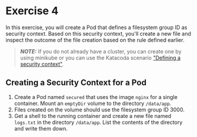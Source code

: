 # Exercise 4

In this exercise, you will create a Pod that defines a filesystem group ID as security context. Based on this security context, you'll create a new file and inspect the outcome of the file creation based on the rule defined earlier.

> **_NOTE:_** If you do not already have a cluster, you can create one by using minikube or you can use the Katacoda scenario ["Defining a security context"](https://learning.oreilly.com/scenarios/3-5-ckad-security/9781098104948/).

## Creating a Security Context for a Pod

1. Create a Pod named `secured` that uses the image `nginx` for a single container. Mount an `emptyDir` volume to the directory `/data/app`.
2. Files created on the volume should use the filesystem group ID 3000.
3. Get a shell to the running container and create a new file named `logs.txt` in the directory `/data/app`. List the contents of the directory and write them down.